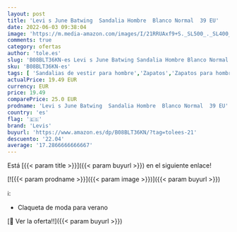 ```yaml
---
layout: post
title: 'Levi s June Batwing  Sandalia Hombre  Blanco Normal  39 EU'
date: 2022-06-03 09:38:04
image: 'https://m.media-amazon.com/images/I/21RRUAxf9+S._SL500_._SL400_.jpg'
comments: true
category: ofertas
author: 'tole.es'
slug: 'B08BLT36KN-es Levi s June Batwing Sandalia Hombre Blanco Normal 39 EU'
sku: 'B08BLT36KN-es'
tags: [ 'Sandalias de vestir para hombre','Zapatos','Zapatos para hombre','Zapatos y complementos','levis','sandalia','🇪🇸', ]
actualPrice: 19.49 EUR
currency: EUR
price: 19.49
comparePrice: 25.0 EUR
prodname: 'Levi s June Batwing  Sandalia Hombre  Blanco Normal  39 EU'
country: 'es'
flag: '🇪🇸'
brand: 'Levis'
buyurl: 'https://www.amazon.es/dp/B08BLT36KN/?tag=tolees-21'
descuento: '22.04'
average: '17.2866666666667'
---
```


Está [{{< param title >}}]({{< param buyurl >}}) en el siguiente enlace!

[![{{< param prodname >}}]({{< param image >}})]({{< param buyurl >}})

ℹ️:

- Claqueta de moda para verano

[🛒 Ver la oferta!!]({{< param buyurl >}})
